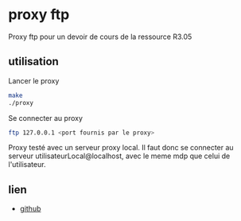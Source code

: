 # proxy ftp

Proxy ftp pour un devoir de cours de la ressource R3.05

## utilisation

Lancer le proxy

```bash
make
./proxy
```

Se connecter au proxy

```bash
ftp 127.0.0.1 <port fournis par le proxy>
```

Proxy testé avec un serveur proxy local.
Il faut donc se connecter au serveur utilisateurLocal@localhost, avec le meme mdp que celui de l'utilisateur.

## lien

- [github](https://github.com/Angus-Paillaugue/R3.05-Proxy)
